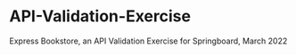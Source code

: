 # API-Validation-Exercise
Express Bookstore, an API Validation Exercise for Springboard, March 2022
